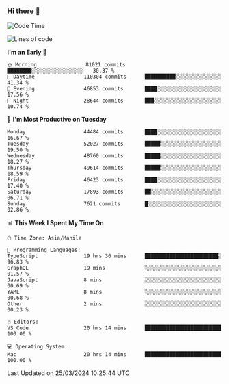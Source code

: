 ### Hi there 👋

<!--START_SECTION:waka-->
![Code Time](http://img.shields.io/badge/Code%20Time-4%2C986%20hrs%2046%20mins-blue)

![Lines of code](https://img.shields.io/badge/From%20Hello%20World%20I%27ve%20Written-118.6%20million%20lines%20of%20code-blue)

**I'm an Early 🐤** 

```text
🌞 Morning                81021 commits       ████████░░░░░░░░░░░░░░░░░   30.37 % 
🌆 Daytime                110304 commits      ██████████░░░░░░░░░░░░░░░   41.34 % 
🌃 Evening                46853 commits       ████░░░░░░░░░░░░░░░░░░░░░   17.56 % 
🌙 Night                  28644 commits       ███░░░░░░░░░░░░░░░░░░░░░░   10.74 % 
```
📅 **I'm Most Productive on Tuesday** 

```text
Monday                   44484 commits       ████░░░░░░░░░░░░░░░░░░░░░   16.67 % 
Tuesday                  52027 commits       █████░░░░░░░░░░░░░░░░░░░░   19.50 % 
Wednesday                48760 commits       █████░░░░░░░░░░░░░░░░░░░░   18.27 % 
Thursday                 49614 commits       █████░░░░░░░░░░░░░░░░░░░░   18.59 % 
Friday                   46423 commits       ████░░░░░░░░░░░░░░░░░░░░░   17.40 % 
Saturday                 17893 commits       ██░░░░░░░░░░░░░░░░░░░░░░░   06.71 % 
Sunday                   7621 commits        █░░░░░░░░░░░░░░░░░░░░░░░░   02.86 % 
```


📊 **This Week I Spent My Time On** 

```text
🕑︎ Time Zone: Asia/Manila

💬 Programming Languages: 
TypeScript               19 hrs 36 mins      ████████████████████████░   96.83 % 
GraphQL                  19 mins             ░░░░░░░░░░░░░░░░░░░░░░░░░   01.57 % 
JavaScript               8 mins              ░░░░░░░░░░░░░░░░░░░░░░░░░   00.69 % 
YAML                     8 mins              ░░░░░░░░░░░░░░░░░░░░░░░░░   00.68 % 
Other                    2 mins              ░░░░░░░░░░░░░░░░░░░░░░░░░   00.23 % 

🔥 Editors: 
VS Code                  20 hrs 14 mins      █████████████████████████   100.00 % 

💻 Operating System: 
Mac                      20 hrs 14 mins      █████████████████████████   100.00 % 
```


 Last Updated on 25/03/2024 10:25:44 UTC
<!--END_SECTION:waka-->


<!--
**rad182/rad182** is a ✨ _special_ ✨ repository because its `README.md` (this file) appears on your GitHub profile.

Here are some ideas to get you started:

- 🔭 I’m currently working on ...
- 🌱 I’m currently learning ...
- 👯 I’m looking to collaborate on ...
- 🤔 I’m looking for help with ...
- 💬 Ask me about ...
- 📫 How to reach me: ...
- 😄 Pronouns: ...
- ⚡ Fun fact: ...
-->
